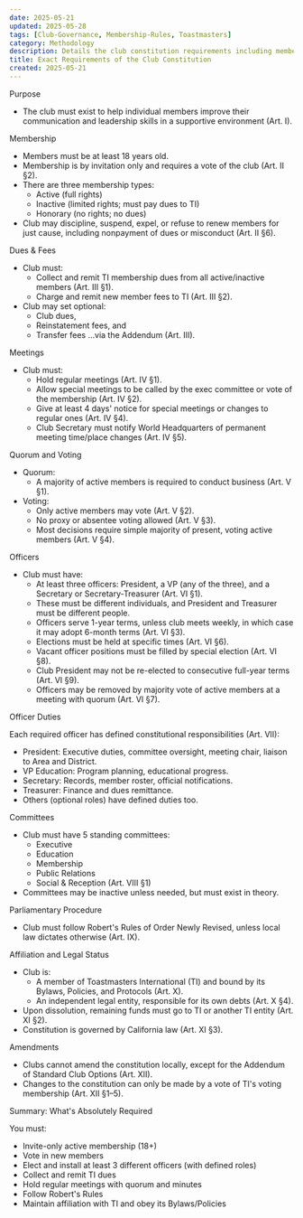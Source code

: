 ```yaml
---
date: 2025-05-21
updated: 2025-05-28
tags: [Club-Governance, Membership-Rules, Toastmasters]
category: Methodology
description: Details the club constitution requirements including membership rules, officer responsibilities, meeting protocols, dues collection, and adherence to Toastmasters International guidelines, with an emphasis on structured governance through regular meetings and Robert's Rules of Order.
title: Exact Requirements of the Club Constitution
created: 2025-05-21
---
```


Purpose

- The club must exist to help individual members improve their communication and leadership skills in a supportive environment (Art. I).

Membership

- Members must be at least 18 years old.
- Membership is by invitation only and requires a vote of the club (Art. II §2).
- There are three membership types:  
	- Active (full rights)
	- Inactive (limited rights; must pay dues to TI)
	- Honorary (no rights; no dues)
- Club may discipline, suspend, expel, or refuse to renew members for just cause, including nonpayment of dues or misconduct (Art. II §6).

Dues & Fees

- Club must:  
	- Collect and remit TI membership dues from all active/inactive members (Art. III §1).
	- Charge and remit new member fees to TI (Art. III §2).
- Club may set optional:  
	- Club dues,
	- Reinstatement fees, and
	- Transfer fees …via the Addendum (Art. III).

Meetings

- Club must:  
	- Hold regular meetings (Art. IV §1).
	- Allow special meetings to be called by the exec committee or vote of the membership (Art. IV §2).
	- Give at least 4 days' notice for special meetings or changes to regular ones (Art. IV §4).
	- Club Secretary must notify World Headquarters of permanent meeting time/place changes (Art. IV §5).

Quorum and Voting

- Quorum:  
	- A majority of active members is required to conduct business (Art. V §1).
- Voting:  
	- Only active members may vote (Art. V §2).
	- No proxy or absentee voting allowed (Art. V §3).
	- Most decisions require simple majority of present, voting active members (Art. V §4).

Officers

- Club must have:  
	- At least three officers: President, a VP (any of the three), and a Secretary or Secretary-Treasurer (Art. VI §1).
	- These must be different individuals, and President and Treasurer must be different people.
	- Officers serve 1-year terms, unless club meets weekly, in which case it may adopt 6-month terms (Art. VI §3).
	- Elections must be held at specific times (Art. VI §6).
	- Vacant officer positions must be filled by special election (Art. VI §8).
	- Club President may not be re-elected to consecutive full-year terms (Art. VI §9).
	- Officers may be removed by majority vote of active members at a meeting with quorum (Art. VI §7).

Officer Duties

Each required officer has defined constitutional responsibilities (Art. VII):

- President: Executive duties, committee oversight, meeting chair, liaison to Area and District.
- VP Education: Program planning, educational progress.
- Secretary: Records, member roster, official notifications.
- Treasurer: Finance and dues remittance.
- Others (optional roles) have defined duties too.

Committees

- Club must have 5 standing committees:  
	- Executive
	- Education
	- Membership
	- Public Relations
	- Social & Reception (Art. VIII §1)
- Committees may be inactive unless needed, but must exist in theory.

Parliamentary Procedure

- Club must follow Robert's Rules of Order Newly Revised, unless local law dictates otherwise (Art. IX).

Affiliation and Legal Status

- Club is:  
	- A member of Toastmasters International (TI) and bound by its Bylaws, Policies, and Protocols (Art. X).
	- An independent legal entity, responsible for its own debts (Art. X §4).
- Upon dissolution, remaining funds must go to TI or another TI entity (Art. XI §2).
- Constitution is governed by California law (Art. XI §3).

Amendments

- Clubs cannot amend the constitution locally, except for the Addendum of Standard Club Options (Art. XII).
- Changes to the constitution can only be made by a vote of TI's voting membership (Art. XII §1–5).

Summary: What's Absolutely Required

You must:

- Invite-only active membership (18+)
- Vote in new members
- Elect and install at least 3 different officers (with defined roles)
- Collect and remit TI dues
- Hold regular meetings with quorum and minutes
- Follow Robert's Rules
- Maintain affiliation with TI and obey its Bylaws/Policies
